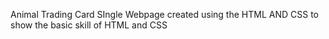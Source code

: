 Animal Trading Card </n>
SIngle Webpage created using the HTML AND CSS to show the basic skill of HTML and CSS
